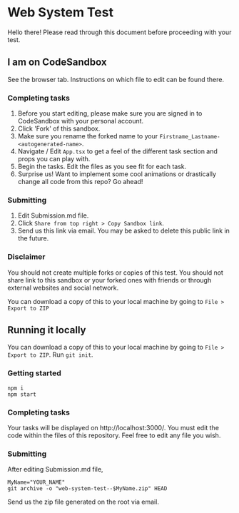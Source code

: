 # Web System Test

Hello there! Please read through this document before proceeding with your test.

## I am on CodeSandbox

See the browser tab. Instructions on which file to edit can be found there.

### Completing tasks

1. Before you start editing, please make sure you are signed in to CodeSandbox with your personal account.
2. Click 'Fork' of this sandbox.
3. Make sure you rename the forked name to your `Firstname_Lastname-<autogenerated-name>`.
4. Navigate / Edit `App.tsx` to get a feel of the different task section and props you can play with.
5. Begin the tasks. Edit the files as you see fit for each task.
6. Surprise us! Want to implement some cool animations or drastically change all code from this repo? Go ahead!

### Submitting

1. Edit Submission.md file.
2. Click `Share from top right > Copy Sandbox link`.
3. Send us this link via email. You may be asked to delete this public link in the future.

### Disclaimer

You should not create multiple forks or copies of this test. You should not share link to this sandbox or your forked ones with friends or through external websites and social network.

You can download a copy of this to your local machine by going to `File > Export to ZIP`

## Running it locally

You can download a copy of this to your local machine by going to `File > Export to ZIP`. Run `git init`.

### Getting started

```shell
npm i
npm start
```

### Completing tasks

Your tasks will be displayed on http://localhost:3000/.
You must edit the code within the files of this repository. Feel free to edit any file you wish.

### Submitting

After editing Submission.md file,

```shell
MyName="YOUR_NAME"
git archive -o "web-system-test--$MyName.zip" HEAD
```

Send us the zip file generated on the root via email.
